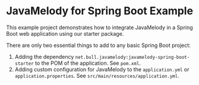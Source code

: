 # JavaMelody for Spring Boot Example

This example project demonstrates how to integrate JavaMelody in a Spring Boot web application using our starter package.

There are only two essential things to add to any basic Spring Boot project:

1.  Adding the dependency `net.bull.javamelody:javamelody-spring-boot-starter` to the POM of the application. See `pom.xml`.
2.  Adding custom configuration for JavaMelody to the `application.yml` or `application.properties`. See `src/main/resources/application.yml`.
